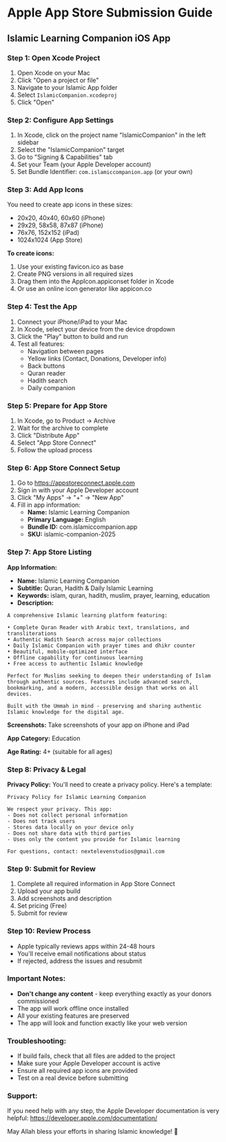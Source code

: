 # Apple App Store Submission Guide
## Islamic Learning Companion iOS App

### Step 1: Open Xcode Project
1. Open Xcode on your Mac
2. Click "Open a project or file"
3. Navigate to your Islamic App folder
4. Select `IslamicCompanion.xcodeproj`
5. Click "Open"

### Step 2: Configure App Settings
1. In Xcode, click on the project name "IslamicCompanion" in the left sidebar
2. Select the "IslamicCompanion" target
3. Go to "Signing & Capabilities" tab
4. Set your Team (your Apple Developer account)
5. Set Bundle Identifier: `com.islamiccompanion.app` (or your own)

### Step 3: Add App Icons
You need to create app icons in these sizes:
- 20x20, 40x40, 60x60 (iPhone)
- 29x29, 58x58, 87x87 (iPhone)
- 76x76, 152x152 (iPad)
- 1024x1024 (App Store)

**To create icons:**
1. Use your existing favicon.ico as base
2. Create PNG versions in all required sizes
3. Drag them into the AppIcon.appiconset folder in Xcode
4. Or use an online icon generator like appicon.co

### Step 4: Test the App
1. Connect your iPhone/iPad to your Mac
2. In Xcode, select your device from the device dropdown
3. Click the "Play" button to build and run
4. Test all features:
   - Navigation between pages
   - Yellow links (Contact, Donations, Developer info)
   - Back buttons
   - Quran reader
   - Hadith search
   - Daily companion

### Step 5: Prepare for App Store
1. In Xcode, go to Product → Archive
2. Wait for the archive to complete
3. Click "Distribute App"
4. Select "App Store Connect"
5. Follow the upload process

### Step 6: App Store Connect Setup
1. Go to https://appstoreconnect.apple.com
2. Sign in with your Apple Developer account
3. Click "My Apps" → "+" → "New App"
4. Fill in app information:
   - **Name:** Islamic Learning Companion
   - **Primary Language:** English
   - **Bundle ID:** com.islamiccompanion.app
   - **SKU:** islamic-companion-2025

### Step 7: App Store Listing
**App Information:**
- **Name:** Islamic Learning Companion
- **Subtitle:** Quran, Hadith & Daily Islamic Learning
- **Keywords:** islam, quran, hadith, muslim, prayer, learning, education
- **Description:** 
```
A comprehensive Islamic learning platform featuring:

• Complete Quran Reader with Arabic text, translations, and transliterations
• Authentic Hadith Search across major collections
• Daily Islamic Companion with prayer times and dhikr counter
• Beautiful, mobile-optimized interface
• Offline capability for continuous learning
• Free access to authentic Islamic knowledge

Perfect for Muslims seeking to deepen their understanding of Islam through authentic sources. Features include advanced search, bookmarking, and a modern, accessible design that works on all devices.

Built with the Ummah in mind - preserving and sharing authentic Islamic knowledge for the digital age.
```

**Screenshots:** Take screenshots of your app on iPhone and iPad

**App Category:** Education

**Age Rating:** 4+ (suitable for all ages)

### Step 8: Privacy & Legal
**Privacy Policy:** You'll need to create a privacy policy. Here's a template:

```
Privacy Policy for Islamic Learning Companion

We respect your privacy. This app:
- Does not collect personal information
- Does not track users
- Stores data locally on your device only
- Does not share data with third parties
- Uses only the content you provide for Islamic learning

For questions, contact: nextelevenstudios@gmail.com
```

### Step 9: Submit for Review
1. Complete all required information in App Store Connect
2. Upload your app build
3. Add screenshots and description
4. Set pricing (Free)
5. Submit for review

### Step 10: Review Process
- Apple typically reviews apps within 24-48 hours
- You'll receive email notifications about status
- If rejected, address the issues and resubmit

### Important Notes:
- **Don't change any content** - keep everything exactly as your donors commissioned
- The app will work offline once installed
- All your existing features are preserved
- The app will look and function exactly like your web version

### Troubleshooting:
- If build fails, check that all files are added to the project
- Make sure your Apple Developer account is active
- Ensure all required app icons are provided
- Test on a real device before submitting

### Support:
If you need help with any step, the Apple Developer documentation is very helpful:
https://developer.apple.com/documentation/

May Allah bless your efforts in sharing Islamic knowledge! 🤲